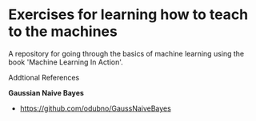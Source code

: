 # Exercises for learning how to teach to the machines
A repository for going through the basics of machine learning using the book 'Machine Learning In Action'.

Addtional References

**Gaussian Naive Bayes**

* https://github.com/odubno/GaussNaiveBayes
